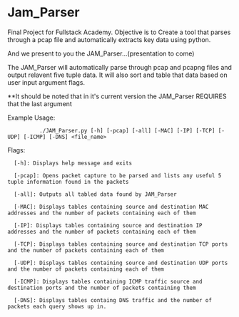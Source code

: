 # Jam_Parser
Final Project for Fullstack Academy. Objective is to Create a tool that parses through a pcap file and automatically extracts key data using python.

And we present to you the JAM_Parser...(presentation to come)

The JAM_Parser will automatically parse through pcap and pcapng files and output relavent five tuple data. It will also sort and table that data based on user input argument flags.

**It should be noted that in it's current version the JAM_Parser REQUIRES that the last argument

Example Usage:

              ./JAM_Parser.py [-h] [-pcap] [-all] [-MAC] [-IP] [-TCP] [-UDP] [-ICMP] [-DNS] <file_name>
              
Flags:

      [-h]: Displays help message and exits
      
      [-pcap]: Opens packet capture to be parsed and lists any useful 5 tuple information found in the packets
      
      [-all]: Outputs all tabled data found by JAM_Parser
      
      [-MAC]: Displays tables containing source and destination MAC addresses and the number of packets containing each of them
      
      [-IP]: Displays tables containing source and destination IP addresses and the number of packets containing each of them
      
      [-TCP]: Displays tables containing source and destination TCP ports and the number of packets containing each of them
      
      [-UDP]: Displays tables containing source and destination UDP ports and the number of packets containing each of them
      
      [-ICMP]: Displays tables containing ICMP traffic source and destination ports and the number of packets containing them
      
      [-DNS]: Displays tables containg DNS traffic and the number of packets each query shows up in.
     
     
 
